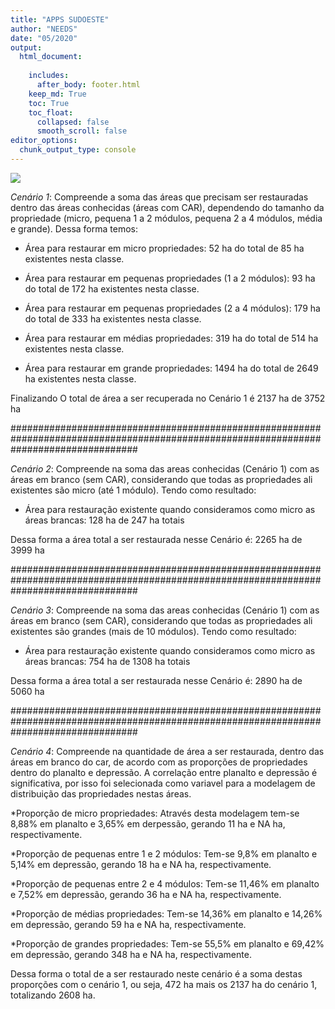 ```yaml
---
title: "APPS SUDOESTE"
author: "NEEDS"
date: "05/2020"
output: 
  html_document:
     
    includes:
      after_body: footer.html
    keep_md: True
    toc: True
    toc_float:
      collapsed: false
      smooth_scroll: false
editor_options: 
  chunk_output_type: console
---
```




















![](CAR_APP_SUDOESTE_files/figure-html/unnamed-chunk-6-1.png)<!-- -->



























*Cenário 1*: Compreende a soma das áreas que precisam ser restauradas dentro das áreas conhecidas (áreas com CAR), dependendo do tamanho da propriedade (micro, pequena 1 a 2 módulos, pequena 2 a 4 módulos, média e grande). Dessa forma temos:

* Área para restaurar em micro propriedades: 52 ha do total de 85 ha existentes nesta classe.

* Área para restaurar em pequenas propriedades (1 a 2 módulos): 93 ha do total de 172 ha existentes nesta classe.

* Área para restaurar em pequenas propriedades (2 a 4 módulos): 179 ha do total de 333 ha existentes nesta classe.

* Área para restaurar em médias propriedades: 319 ha do total de 514 ha existentes nesta classe.

* Área para restaurar em grande propriedades: 1494 ha do total de 2649 ha existentes nesta classe.

Finalizando O total de área a ser recuperada no Cenário 1 é 2137 ha de 3752 ha

#######################################################################################################################################

*Cenário 2*: Compreende na soma das areas conhecidas (Cenário 1) com as áreas em branco (sem CAR), considerando que todas as propriedades ali existentes são micro (até 1 módulo). Tendo como resultado:

* Área para restauração existente quando consideramos como micro as áreas brancas: 128 ha de 247 ha totais

Dessa forma a área total a ser restaurada nesse Cenário é: 2265 ha de 3999 ha

#######################################################################################################################################

*Cenário 3*: Compreende na soma das areas conhecidas (Cenário 1) com as áreas em branco (sem CAR), considerando que todas as propriedades ali existentes são grandes (mais de 10 módulos). Tendo como resultado:

* Área para restauração existente quando consideramos como micro as áreas brancas: 754 ha de 1308 ha totais

Dessa forma a área total a ser restaurada nesse Cenário é: 2890 ha de 5060 ha

#######################################################################################################################################

*Cenário 4*: Compreende na quantidade de área a ser restaurada, dentro das áreas em branco do car, de acordo com as proporções de propriedades dentro do planalto e depressão. A correlação entre planalto e depressão é significativa, por isso foi selecionada como variavel para a modelagem de distribuição das propriedades nestas áreas.

*Proporção de micro propriedades: Através desta modelagem tem-se 8,88% em planalto e 3,65% em derpessão, gerando 11 ha e NA ha, respectivamente.

*Proporção de pequenas entre 1 e 2 módulos: Tem-se 9,8% em planalto e 5,14% em depressão, gerando 18 ha e NA ha, respectivamente.

*Proporção de pequenas entre 2 e 4 módulos: Tem-se 11,46% em planalto e 7,52% em depressão, gerando 36 ha e NA ha, respectivamente.

*Proporção de médias propriedades: Tem-se 14,36% em planalto e 14,26% em depressão, gerando 59 ha e NA ha, respectivamente.

*Proporção de grandes propriedades: Tem-se 55,5% em planalto e 69,42% em depressão, gerando 348 ha e NA ha, respectivamente.

Dessa forma o total de a ser restaurado neste cenário é a soma destas proporções com o cenário 1, ou seja, 472 ha mais os 2137 ha do cenário 1, totalizando 2608 ha.

